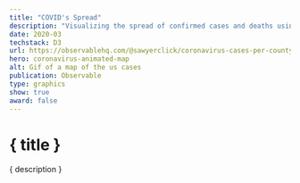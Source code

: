 ```yaml
---
title: "COVID's Spread"
description: "Visualizing the spread of confirmed cases and deaths using a choropleth"
date: 2020-03
techstack: D3
url: https://observablehq.com/@sawyerclick/coronavirus-cases-per-county
hero: coronavirus-animated-map
alt: Gif of a map of the us cases
publication: Observable
type: graphics
show: true
award: false
---
```


# { title }

{ description }
